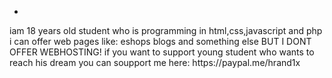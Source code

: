 - <title>👋 Hi, I’m @hrandas</title>
 </head>
<body>
 <p>iam 18 years old student who is programming in html,css,javascript and php
  i can offer web pages like:
   eshops
    blogs
     and something else
      BUT I DONT OFFER WEBHOSTING!
 if you want to support young student who wants to reach his dream you can soupport me here:
 https://paypal.me/hrand1x </p>
